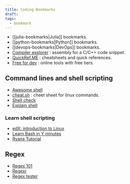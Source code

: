 ```yaml
---
title: Coding Bookmarks
draft:
tags:
  - bookmark
---
```

- [[julia-bookmarks|Julia]] bookmarks.
- [[python-bookmarks|Python]] bookmarks.
- [[devops-bookmarks|DevOps]] bookmarks.
- [Compiler explorer](https://godbolt.org/) : assembly for a C/C++ code snippet.
- [QuickRef.ME](https://quickref.me/) : cheatsheets and quick references.
- [Free for dev](https://free-for.dev/) : online tools with free tiers.
## Command lines and shell scripting

- [Awesome shell](https://github.com/alebcay/awesome-shell)
- [cheat.sh](https://cheat.sh/) : cheet sheet for linux commands.
- [Shell check](https://www.shellcheck.net/)
- [Explain shell](https://explainshell.com/)

### Learn shell scripting

- [edX: introduction to Linux](https://www.edx.org/course/introduction-to-linux)
- [Learn Bash in Y minutes](https://learnxinyminutes.com/docs/bash/)
- [Ryans Tutorial](https://ryanstutorials.net/)

## Regex

- [Regex 101](https://regex101.com/)
- [Regexr](https://regexr.com/)
- [Regex tester](https://www.regextester.com/)
